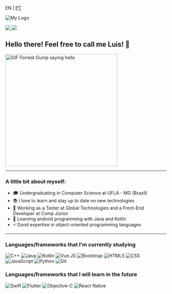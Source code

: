 <p>EN | 
  <a href="https://github.com/luis-saes/luis-saes/blob/main/README-ptbr.md">PT</a>
</p>

![My Logo](https://i.imgur.com/y1SyDdA.png)

<a href="https://www.linkedin.com/in/luis-saes/">
  <img src="https://img.shields.io/badge/Luis-Saes-blue?style=flat-square&logo=linkedin&labelColor=blue">
</a>

<a href="https://medium.com/@luisaes">
  <img src="https://img.shields.io/badge/-@luisaes-000?style=flat&labelColor=000000&logo=Medium">
</a>

## Hello there! Feel free to call me Luis! 👋

<img alt="GIF Forrest Gump saying hello" src="http://www.reactiongifs.com/r/fgwv.gif" width = 350/>

---

### A little bit about myself:
* 🎓 Undergraduating in Computer Science at UFLA - MG (Brazil)
* 📚 I love to learn and stay up to date on new technologies
* 💼 Working as a Tester at Global Technologies and a Front-End Developer at Comp Júnior
* 📱 Learning android programming with Java and Kotlin
* ⚡ Good expertise in object-oriented programming languages

---
### Languages/frameworks that I'm currently studying

![C++](https://img.shields.io/badge/-C++-555555?style=flat&logo=c%2B%2B)
![Java](https://img.shields.io/badge/-Java-555555?style=flat&logo=java)
![Kotlin](https://img.shields.io/badge/-Kotlin-555555?style=flat&logo=kotlin)
![Vue.JS](https://img.shields.io/badge/-Vue.js-555555?style=flat&logo=vue.js)
![Bootstrap](https://img.shields.io/badge/-Bootstrap-555555?style=flat&logo=bootstrap)
![HTML5](https://img.shields.io/badge/-HTML5-555555?style=flat&logo=html5)
![CSS](https://img.shields.io/badge/-CSS-555555?style=flat&logo=CSS3)
![JavaScript](https://img.shields.io/badge/-JavaScript-555555?style=flat&logo=javascript)
![Python](https://img.shields.io/badge/-Python-555555?style=flat&logo=python)
![Git](https://img.shields.io/badge/-Git-555555?style=flat&logo=git)


### Languages/frameworks that I will learn in the future

![Swift](https://img.shields.io/badge/-Swift-555555?style=flat&logo=swift)
![Flutter](https://img.shields.io/badge/-Flutter-555555?style=flat&logo=flutter)
![Objective-C](https://img.shields.io/badge/-Objective%20C-555555?style=flat)
![React Native](https://img.shields.io/badge/-React%20Native-555555?style=flat&logo=react)
